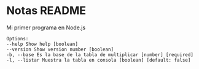 # Notas README

Mi primer programa en Node.js

```
Options:
--help Show help [boolean]
--version Show version number [boolean]
-b, --base Es la base de la tabla de multiplicar [number] [required]
-l, --listar Muestra la tabla en consola [boolean] [default: false]

```
